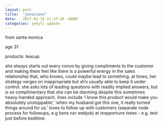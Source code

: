 ```yaml
---
layout: post
title:  "jenavieve"
date:   2017-01-16 21:27:26 -0800
categories: jekyll update
---
```

from santa monica

age 31

products: teacup

she always starts out every convo by giving compliments to the customer and making them feel like there is a powerful energy in the sales relationship that, who knows, could maybe lead to something. at times, her strategy verges on inappropriate but sh’s usually able to keep it under control. she asks lots of leading questions with readily implied answers, but is so complimentary that she can be diarming despite this sometimes heavy-handed approach. lines include ‘i know this product would make you absolutely unstoppable’, ‘when my husband got this one, it really turned things around for us.’ loves to follow up with customers (separate node process for followups, e.g bens nsr webjob) at inopportune times - e.g. text just before bedtime.
